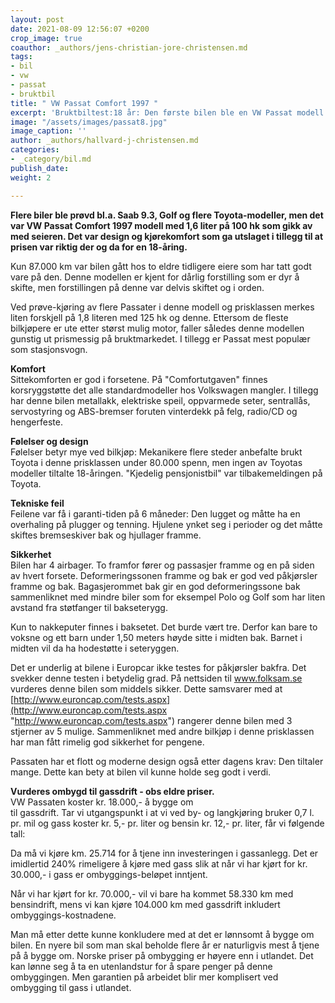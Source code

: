 ```yaml
---
layout: post
date: 2021-08-09 12:56:07 +0200
crop_image: true
coauthor: _authors/jens-christian-jore-christensen.md
tags:
- bil
- vw
- passat
- bruktbil
title: " VW Passat Comfort 1997 "
excerpt: 'Bruktbiltest:18 år: Den første bilen ble en VW Passat modell 1997'
image: "/assets/images/passat8.jpg"
image_caption: ''
author: _authors/hallvard-j-christensen.md
categories:
- _category/bil.md
publish_date: 
weight: 2

---
```

**Flere biler ble prøvd bl.a. Saab 9.3, Golf og flere Toyota-modeller, men det var VW Passat Comfort 1997 modell med 1,6 liter på 100 hk som gikk av med seieren. Det var design og kjørekomfort som ga utslaget i tillegg til at prisen var riktig der og da for en 18-åring.**

Kun 87.000 km var bilen gått hos to eldre tidligere eiere som har tatt godt vare på den. Denne modellen er kjent for dårlig forstilling som er dyr å skifte, men forstillingen på denne var delvis skiftet og i orden.

Ved prøve-kjøring av flere Passater i denne modell og prisklassen merkes liten forskjell på 1,8 literen med 125 hk og denne. Ettersom de fleste bilkjøpere er ute etter størst mulig motor, faller således denne modellen gunstig ut prismessig på bruktmarkedet. I tillegg er Passat mest populær som stasjonsvogn.

**Komfort**  
Sittekomforten er god i forsetene. På "Comfortutgaven" finnes korsryggstøtte det alle standardmodeller hos Volkswagen mangler. I tillegg har denne bilen metallakk, elektriske speil, oppvarmede seter, sentrallås, servostyring og ABS-bremser foruten vinterdekk på felg, radio/CD og hengerfeste.

**Følelser og design**  
Følelser betyr mye ved bilkjøp: Mekanikere flere steder anbefalte brukt Toyota i denne prisklassen under 80.000 spenn, men ingen av Toyotas modeller tiltalte 18-åringen. "Kjedelig pensjonistbil" var tilbakemeldingen på Toyota.

**Tekniske feil**  
Feilene var få i garanti-tiden på 6 måneder: Den lugget og måtte ha en overhaling på plugger og tenning. Hjulene ynket seg i perioder og det måtte skiftes bremseskiver bak og hjullager framme.

**Sikkerhet**  
Bilen har 4 airbager. To framfor fører og passasjer framme og en på siden av hvert forsete. Deformeringssonen framme og bak er god ved påkjørsler framme og bak. Bagasjerommet bak gir en god deformeringssone bak sammenliknet med mindre biler som for eksempel Polo og Golf som har liten avstand fra støtfanger til bakseterygg.

Kun to nakkeputer finnes i baksetet. Det burde vært tre. Derfor kan bare to voksne og ett barn under 1,50 meters høyde sitte i midten bak. Barnet i midten vil da ha hodestøtte i seteryggen.

Det er underlig at bilene i Europcar ikke testes for påkjørsler bakfra. Det svekker denne testen i betydelig grad. På nettsiden til www.folksam.se vurderes denne bilen som middels sikker. Dette samsvarer med at [http://www.euroncap.com/tests.aspx](http://www.euroncap.com/tests.aspx "http://www.euroncap.com/tests.aspx") rangerer denne bilen med 3 stjerner av 5 mulige. Sammenliknet med andre bilkjøp i denne prisklassen har man fått rimelig god sikkerhet for pengene.

Passaten har et flott og moderne design også etter dagens krav: Den tiltaler mange. Dette kan bety at bilen vil kunne holde seg godt i verdi.

**Vurderes ombygd til gassdrift - obs eldre priser.**  
VW Passaten koster kr. 18.000,- å bygge om  
til gassdrift. Tar vi utgangspunkt i at vi ved by- og langkjøring bruker 0,7 l. pr. mil og gass koster kr. 5,- pr. liter og bensin kr. 12,- pr. liter, får vi følgende tall:

Da må vi kjøre km. 25.714 for å tjene inn investeringen i gassanlegg. Det er imidlertid 240% rimeligere å kjøre med gass slik at når vi har kjørt for kr. 30.000,- i gass er ombyggings-beløpet inntjent.

Når vi har kjørt for kr. 70.000,- vil vi bare ha kommet 58.330 km med bensindrift, mens vi kan kjøre 104.000 km med gassdrift inkludert ombyggings-kostnadene.

Man må etter dette kunne konkludere med at det er lønnsomt å bygge om bilen. En nyere bil som man skal beholde flere år er naturligvis mest å tjene på å bygge om. Norske priser på ombygging er høyere enn i utlandet. Det kan lønne seg å ta en utenlandstur for å spare penger på denne ombyggingen. Men garantien på arbeidet blir mer komplisert ved ombygging til gass i utlandet.